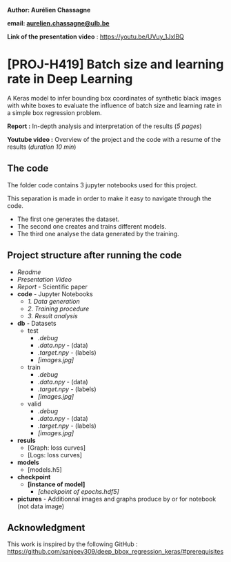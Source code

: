 **Author: Aurélien Chassagne**

**email: aurelien.chassagne@ulb.be**

**Link of the presentation video** : https://youtu.be/UVuy_1JxlBQ

# [PROJ-H419] Batch size and learning rate in Deep Learning

A Keras model to infer bounding box coordinates of synthetic black images with white boxes
to evaluate the influence of batch size and learning rate in a simple box regression problem.

**Report :** In-depth analysis and interpretation of the results (*5 pages*)

**Youtube video :** Overview of the project and the code with a resume of the results (*duration 10 min*)

## The code

The folder code contains 3 jupyter notebooks used for this project. 

This separation is made in order to make it easy to navigate through the code.

- The first one generates the dataset.
- The second one creates and trains different models.
- The third one analyse the data generated by the training.

## Project structure after running the code

- *Readme*
- *Presentation Video*
- *Report* - Scientific paper
- **code** - Jupyter Notebooks
  - *1. Data generation*
  - *2. Training procedure*
  - *3. Result analysis*
- **db** - Datasets
  - test
    - *.debug*
    - *.data.npy*   -  (data)
    - *.target.npy* - (labels)
    - *[images.jpg]*
  - train
    - *.debug*
    - *.data.npy*   -  (data)
    - *.target.npy* - (labels)
    - *[images.jpg]*
  - valid
    - *.debug*
    - *.data.npy*   -  (data)
    - *.target.npy* - (labels)
    - *[images.jpg]*
- **resuls**
  - [Graph: loss curves]
  - [Logs: loss curves]
- **models**
  - [models.h5]
- **checkpoint**
  - **[instance of model]**
    - *[checkpoint of epochs.hdf5]*
- **pictures** - Additionnal images and graphs produce by or for notebook (not data image)

## Acknowledgment

This work is inspired by the following GitHub : https://github.com/sanjeev309/deep_bbox_regression_keras/#prerequisites
